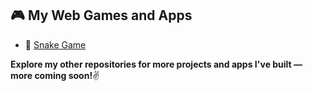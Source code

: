 ## 🎮 My Web Games and Apps

- 🐍 [Snake Game](https://anupx-code.github.io/AnupOP/)

**Explore my other repositories for more projects and apps I've built — more coming soon!**✌️
